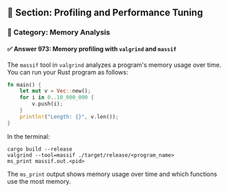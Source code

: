 ## 📘 Section: Profiling and Performance Tuning  
### 🔹 Category: Memory Analysis  
#### ✅ Answer 973: Memory profiling with `valgrind` and `massif`

The `massif` tool in `valgrind` analyzes a program's memory usage over time. You can run your Rust program as follows:

```rust
fn main() {
    let mut v = Vec::new();
    for i in 0..10_000_000 {
        v.push(i);
    }
    println!("Length: {}", v.len());
}
```

In the terminal:
```
cargo build --release
valgrind --tool=massif ./target/release/<program_name>
ms_print massif.out.<pid>
```
The `ms_print` output shows memory usage over time and which functions use the most memory.
